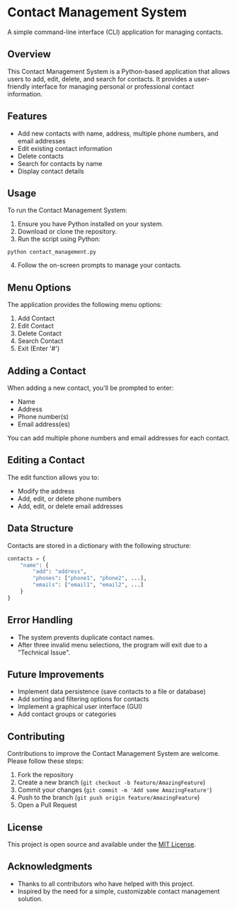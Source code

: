 # Contact Management System

A simple command-line interface (CLI) application for managing contacts.

## Overview

This Contact Management System is a Python-based application that allows users to add, edit, delete, and search for contacts. It provides a user-friendly interface for managing personal or professional contact information.

## Features

- Add new contacts with name, address, multiple phone numbers, and email addresses
- Edit existing contact information
- Delete contacts
- Search for contacts by name
- Display contact details

## Usage

To run the Contact Management System:

1. Ensure you have Python installed on your system.
2. Download or clone the repository.
3. Run the script using Python:

```
python contact_management.py
```

4. Follow the on-screen prompts to manage your contacts.

## Menu Options

The application provides the following menu options:

1. Add Contact
2. Edit Contact
3. Delete Contact
4. Search Contact
5. Exit (Enter '#')

## Adding a Contact

When adding a new contact, you'll be prompted to enter:
- Name
- Address
- Phone number(s)
- Email address(es)

You can add multiple phone numbers and email addresses for each contact.

## Editing a Contact

The edit function allows you to:
- Modify the address
- Add, edit, or delete phone numbers
- Add, edit, or delete email addresses

## Data Structure

Contacts are stored in a dictionary with the following structure:

```python
contacts = {
    "name": {
        "add": "address",
        "phones": ["phone1", "phone2", ...],
        "emails": ["email1", "email2", ...]
    }
}
```

## Error Handling

- The system prevents duplicate contact names.
- After three invalid menu selections, the program will exit due to a "Technical Issue".

## Future Improvements

- Implement data persistence (save contacts to a file or database)
- Add sorting and filtering options for contacts
- Implement a graphical user interface (GUI)
- Add contact groups or categories

## Contributing

Contributions to improve the Contact Management System are welcome. Please follow these steps:

1. Fork the repository
2. Create a new branch (`git checkout -b feature/AmazingFeature`)
3. Commit your changes (`git commit -m 'Add some AmazingFeature'`)
4. Push to the branch (`git push origin feature/AmazingFeature`)
5. Open a Pull Request

## License

This project is open source and available under the [MIT License](LICENSE).

## Acknowledgments

- Thanks to all contributors who have helped with this project.
- Inspired by the need for a simple, customizable contact management solution.
